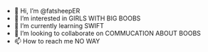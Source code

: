 - 👋 Hi, I’m @fatsheepER
- 👀 I’m interested in GIRLS WITH BIG BOOBS
- 🌱 I’m currently learning SWIFT
- 💞️ I’m looking to collaborate on COMMUCATION ABOUT BOOBS
- 📫 How to reach me NO WAY

<!---
fatsheepER/fatsheepER is a ✨ special ✨ repository because its `README.md` (this file) appears on your GitHub profile.
You can click the Preview link to take a look at your changes.
--->

